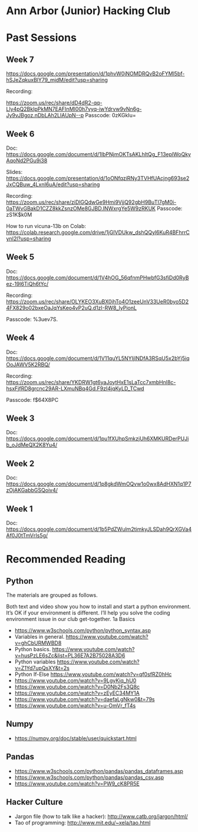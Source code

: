 Ann Arbor (Junior) Hacking Club
===============================

# Past Sessions

## Week 7

https://docs.google.com/presentation/d/1phvW0jNOMDRQvB2oFYMl5bf-hSJeZqkuxBlY79_mjdM/edit?usp=sharing

Recording: 

https://zoom.us/rec/share/dD4dR2-qq-Lly4pQ2BkIpPkMN7EAFInMI00h7vyq-iwYdrvw9vNn6g-Jy9vJBgoz.nDbLAh2LIAUpN--p
Passcode: 0zKGkIu=


## Week 6

Doc: https://docs.google.com/document/d/1IbPNjmOKTsAKLhItQg_F13eplWoQkyAqoNd2PGu9i38

Slides: https://docs.google.com/presentation/d/1oONfqziRNy3TVHfUAcjng693se2JxCQBuw_4LxnI6uA/edit?usp=sharing

Recording: https://zoom.us/rec/share/ziDlGQdwGe9Hmi9VjjQ92gbH9BuTI7gM0i-0aTWvGBakD1CZZ8kkZsnzOMe8GJBD.INWxrgYe5W9zRKUK 
Passcode: zS1K$k0M

How to run vicuna-13b on Colab: https://colab.research.google.com/drive/1jGIVDUkw_dshQQyl6KuR4BFhrrCynI2l?usp=sharing

## Week 5

Doc: https://docs.google.com/document/d/1V4hOG_56qfnmPHwbfG3sfiDd0RyBez-19l6TiQh6tYc/

Recording: https://zoom.us/rec/share/OLYKEO3XuBX0jhTo4O1zeeUnV33UeR0byo5D24FX829o02bxeOaJqYsKeo4vP2uQ.d1zI-RW8_lyPionL 

Passcode: %3uev7S.

## Week 4

Doc: https://docs.google.com/document/d/1V11quYL5NYIjINDfA3RSqU5x2bYj5iqOoJAWV5K2RBQ/

Recording: https://zoom.us/rec/share/YKDRW1gt6yaJoytHxE1sLaTcc7xmbHnl8c-hsxFjfRD8grcnc29AR-LXmuNBq4Gd.F9zI4jqKyLD_TCwd

Passcode: f$64X8PC


## Week 3

Doc: https://docs.google.com/document/d/1pu1fXUhpSmkzjUh6XMKURDerPUJib_oJdMeQX2K8Yu4/

## Week 2

Doc: https://docs.google.com/document/d/1p8gkdWmOQvw1o0wx8AdHXN1q1P7zOjAKGabbGSQoiv4/


## Week 1

Doc: https://docs.google.com/document/d/1b5PdZWulm2timkyJLSDah9QrXGVa4Af0J0tTmVrIs5g/



# Recommended Reading


## Python

The materials are grouped as follows.

Both text and video show you how to install and start a python environment.  It’s OK if your environment is different.  I’ll help you solve the coding environment issue in our club get-together.
1a  Basics

- https://www.w3schools.com/python/python_syntax.asp
- Variables in general.  https://www.youtube.com/watch?v=ghCbURMWBD8
- Python basics. https://www.youtube.com/watch?v=husPzLE6sZc&list=PL36E7A2B75028A3D6
- Python variables https://www.youtube.com/watch?v=Z1Yd7upQsXY&t=2s
- Python If-Else https://www.youtube.com/watch?v=qf0sfRZ0hHc
- https://www.youtube.com/watch?v=9LgyKiq_hU0
- https://www.youtube.com/watch?v=D0Nb2Fs3Q8c
- https://www.youtube.com/watch?v=zEyEC34MY1A
- https://www.youtube.com/watch?v=daefaLgNkw0&t=79s
- https://www.youtube.com/watch?v=u-OmVr_fT4s

## Numpy

- https://numpy.org/doc/stable/user/quickstart.html

## Pandas

- https://www.w3schools.com/python/pandas/pandas_dataframes.asp
- https://www.w3schools.com/python/pandas/pandas_csv.asp
- https://www.youtube.com/watch?v=PW9_cK8PR5E

## Hacker Culture

- Jargon file (how to talk like a hacker): http://www.catb.org/jargon/html/
- Tao of programming: http://www.mit.edu/~xela/tao.html


